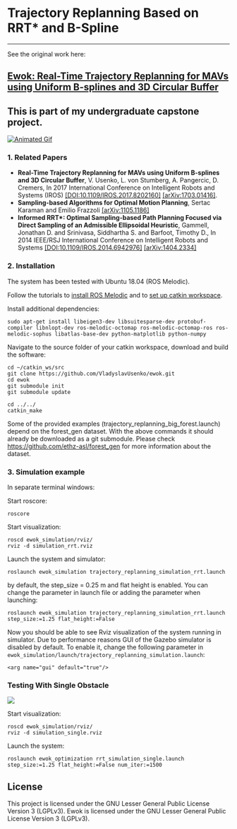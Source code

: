 # Trajectory Replanning Based on RRT* and B-Spline 
---
See the original work here:

[Ewok: Real-Time Trajectory Replanning for MAVs using Uniform B-splines and 3D Circular Buffer](https://github.com/VladyslavUsenko/ewok)
---
## This is part of my undergraduate capstone project.
[![Animated Gif](https://media.giphy.com/media/Z9W9MSOHUSJKm7YrMZ/giphy-downsized-large.gif)](https://www.youtube.com/watch?v=qD0lT9ndMEY)

### 1. Related Papers
* **Real-Time Trajectory Replanning for MAVs using Uniform B-splines and 3D Circular Buffer**, V. Usenko, L. von Stumberg, A. Pangercic, D. Cremers, In 2017 International Conference on Intelligent Robots and Systems (IROS) [[DOI:10.1109/IROS.2017.8202160]](https://doi.org/10.1109/IROS.2017.8202160) [[arXiv:1703.01416]](https://arxiv.org/abs/1703.01416).
* **Sampling-based Algorithms for Optimal Motion Planning**, Sertac Karaman and Emilio Frazzoli [[arXiv:1105.1186]](https://arxiv.org/abs/1105.1186)
* **Informed RRT\*: Optimal Sampling-based Path Planning Focused via Direct Sampling of an Admissible Ellipsoidal Heuristic**, Gammell, Jonathan D. and Srinivasa, Siddhartha S. and Barfoot, Timothy D., In 2014 IEEE/RSJ International Conference on Intelligent Robots and Systems [[DOI:10.1109/IROS.2014.6942976]](https://doi.org/10.1109/IROS.2014.6942976) [[arXiv:1404.2334]](https://arxiv.org/abs/1404.2334)

### 2. Installation

The system has been tested with Ubuntu 18.04 (ROS Melodic).

Follow the tutorials to [install ROS Melodic](http://wiki.ros.org/ROS/Installation) and to [set up catkin workspace](http://wiki.ros.org/ROS/Tutorials/InstallingandConfiguringROSEnvironment).

Install additional dependencies:
```
sudo apt-get install libeigen3-dev libsuitesparse-dev protobuf-compiler libnlopt-dev ros-melodic-octomap ros-melodic-octomap-ros ros-melodic-sophus libatlas-base-dev python-matplotlib python-numpy
```

Navigate to the source folder of your catkin workspace, download and build the software:
```
cd ~/catkin_ws/src
git clone https://github.com/VladyslavUsenko/ewok.git
cd ewok
git submodule init
git submodule update

cd ../../
catkin_make
```
Some of the provided examples (trajectory_replanning_big_forest.launch) depend on the forest_gen dataset. With the above commands it should already be downloaded as a git submodule. Please check https://github.com/ethz-asl/forest_gen for more information about the dataset.

### 3. Simulation example
In separate terminal windows:

Start roscore:
```
roscore
```

Start visualization:
```
roscd ewok_simulation/rviz/
rviz -d simulation_rrt.rviz
```

Launch the system and simulator:
```
roslaunch ewok_simulation trajectory_replanning_simulation_rrt.launch 
```

by default, the step_size = 0.25 m and flat height is enabled. You can change the parameter in launch file or adding the parameter when launching:
```
roslaunch ewok_simulation trajectory_replanning_simulation_rrt.launch step_size:=1.25 flat_height:=False
```

Now you should be able to see Rviz visualization of the system running in simulator. Due to performance reasons GUI of the Gazebo simulator is disabled by default.
To enable it, change the following parameter in `ewok_simulation/launch/trajectory_replanning_simulation.launch`:
```
<arg name="gui" default="true"/>
```

### Testing With Single Obstacle

[![](https://i.imgur.com/NNbvdIh.png)](https://www.youtube.com/playlist?list=PLXAepXpbdn-N7D-bDPp8fLf5Re6JKAj59)

Start visualization:
```
roscd ewok_simulation/rviz/
rviz -d simulation_single.rviz
```
Launch the system:
```
roslaunch ewok_optimization rrt_simulation_single.launch step_size:=1.25 flat_height:=False num_iter:=1500
```

## License
This project is licensed under the GNU Lesser General Public License Version 3 (LGPLv3). 
Ewok is licensed under the GNU Lesser General Public License Version 3 (LGPLv3). 
